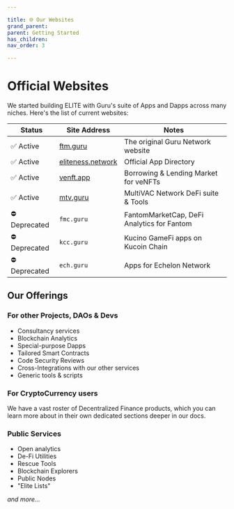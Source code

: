 ```yaml
---

title: 🌐 Our Websites
grand_parent:
parent: Getting Started
has_children:
nav_order: 3

---
```


# Official Websites

We started building ELITE with Guru's suite of Apps and Dapps across many niches. Here's the list of current websites:

Status | Site Address | Notes
----	|	----	|	----
✅ Active		| [ftm.guru](https://ftm.guru)							| The original Guru Network website
✅ Active		| [eliteness.network](https://eliteness.network)		| Official App Directory
✅ Active		| [venft.app](https://venft.app)						| Borrowing & Lending Market for veNFTs
✅ Active		| [mtv.guru](https://mtv.guru)							| MultiVAC Network DeFi suite & Tools
⛔ Deprecated	| `fmc.guru`											| FantomMarketCap, DeFi Analytics for Fantom
⛔ Deprecated	| `kcc.guru`											| Kucino GameFi apps on Kucoin Chain
⛔ Deprecated	| `ech.guru`											| Apps for Echelon Network

## Our Offerings

### For other Projects, DAOs & Devs
- Consultancy services
- Blockchain Analytics
- Special-purpose Dapps
- Tailored Smart Contracts
- Code Security Reviews
- Cross-Integrations with our other services
- Generic tools & scripts

### For CryptoCurrency users
We have a vast roster of Decentralized Finance products, which you can learn more about in their own dedicated sections deeper in our docs.

### Public Services
- Open analytics
- De-Fi Utilities
- Rescue Tools
- Blockchain Explorers
- Public Nodes
- "Elite Lists"

*and more...*